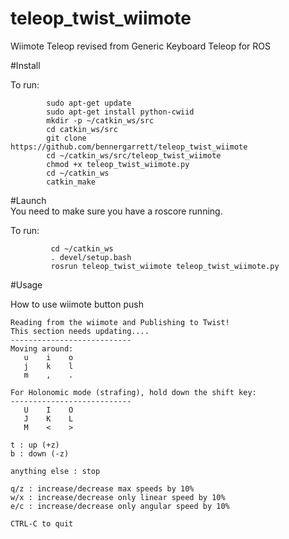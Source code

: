 # teleop_twist_wiimote
Wiimote Teleop revised from Generic Keyboard Teleop for ROS  

#Install

To run:  
```
        sudo apt-get update    
        sudo apt-get install python-cwiid   
        mkdir -p ~/catkin_ws/src  
        cd catkin_ws/src  
        git clone https://github.com/bennergarrett/teleop_twist_wiimote
        cd ~/catkin_ws/src/teleop_twist_wiimote
        chmod +x teleop_twist_wiimote.py
        cd ~/catkin_ws  
        catkin_make
```
#Launch  
You need to make sure you have a roscore running.  


To run:  
```
         cd ~/catkin_ws  
         . devel/setup.bash  
         rosrun teleop_twist_wiimote teleop_twist_wiimote.py  
```
#Usage  

How to use wiimote button
push
```
Reading from the wiimote and Publishing to Twist!
This section needs updating....
---------------------------
Moving around:
   u    i    o
   j    k    l
   m    ,    .

For Holonomic mode (strafing), hold down the shift key:
---------------------------
   U    I    O
   J    K    L
   M    <    >

t : up (+z)
b : down (-z)

anything else : stop

q/z : increase/decrease max speeds by 10%
w/x : increase/decrease only linear speed by 10%
e/c : increase/decrease only angular speed by 10%

CTRL-C to quit
```


